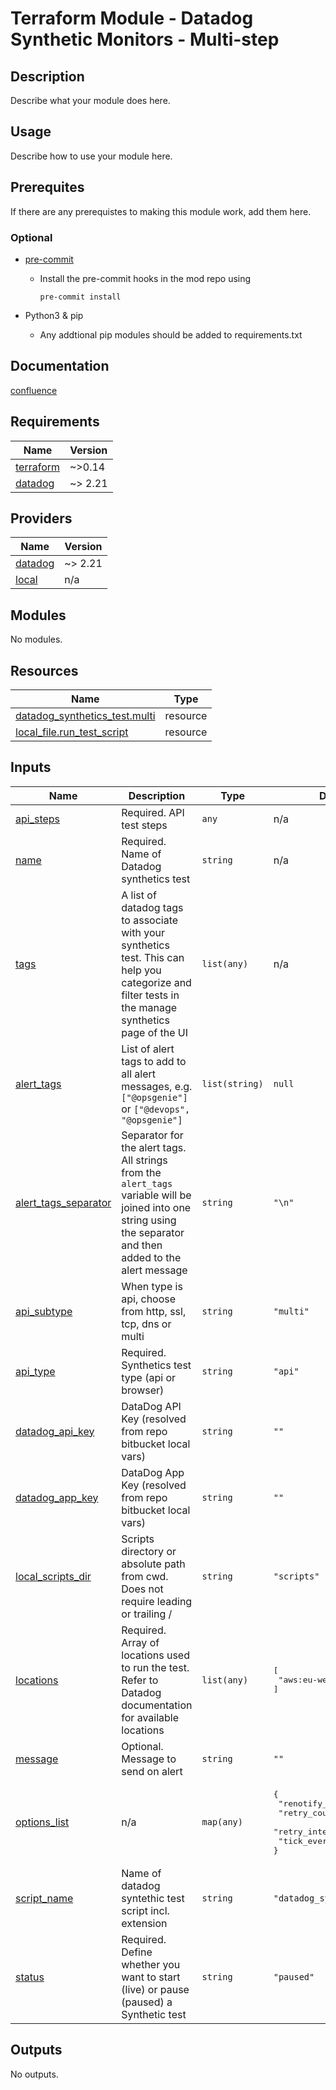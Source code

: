 # Terraform Module - Datadog Synthetic Monitors - Multi-step

## Description

Describe what your module does here.

## Usage

Describe how to use your module here.

## Prerequites

If there are any prerequistes to making this module work, add them here.

### Optional

* [pre-commit](https://pre-commit.com/#install)
    * Install the pre-commit hooks in the mod repo using

      ```(text)
      pre-commit install
      ```

* Python3 & pip
    * Any addtional pip modules should be added to requirements.txt

## Documentation

[confluence](https://ohpendev.atlassian.net/wiki/spaces/CCE/pages/2062320795/Terraform+Modules)

<!-- BEGIN_TF_DOCS -->
## Requirements

| Name | Version |
|------|---------|
| <a name="requirement_terraform"></a> [terraform](#requirement\_terraform) | ~>0.14 |
| <a name="requirement_datadog"></a> [datadog](#requirement\_datadog) | ~> 2.21 |

## Providers

| Name | Version |
|------|---------|
| <a name="provider_datadog"></a> [datadog](#provider\_datadog) | ~> 2.21 |
| <a name="provider_local"></a> [local](#provider\_local) | n/a |

## Modules

No modules.

## Resources

| Name | Type |
|------|------|
| [datadog_synthetics_test.multi](https://registry.terraform.io/providers/DataDog/datadog/latest/docs/resources/synthetics_test) | resource |
| [local_file.run_test_script](https://registry.terraform.io/providers/hashicorp/local/latest/docs/resources/file) | resource |

## Inputs

| Name | Description | Type | Default | Required |
|------|-------------|------|---------|:--------:|
| <a name="input_api_steps"></a> [api\_steps](#input\_api\_steps) | Required. API test steps | `any` | n/a | yes |
| <a name="input_name"></a> [name](#input\_name) | Required. Name of Datadog synthetics test | `string` | n/a | yes |
| <a name="input_tags"></a> [tags](#input\_tags) | A list of datadog tags to associate with your synthetics test. This can help you categorize and filter tests in the manage synthetics page of the UI | `list(any)` | n/a | yes |
| <a name="input_alert_tags"></a> [alert\_tags](#input\_alert\_tags) | List of alert tags to add to all alert messages, e.g. `["@opsgenie"]` or `["@devops", "@opsgenie"]` | `list(string)` | `null` | no |
| <a name="input_alert_tags_separator"></a> [alert\_tags\_separator](#input\_alert\_tags\_separator) | Separator for the alert tags. All strings from the `alert_tags` variable will be joined into one string using the separator and then added to the alert message | `string` | `"\n"` | no |
| <a name="input_api_subtype"></a> [api\_subtype](#input\_api\_subtype) | When type is api, choose from http, ssl, tcp, dns or multi | `string` | `"multi"` | no |
| <a name="input_api_type"></a> [api\_type](#input\_api\_type) | Required. Synthetics test type (api or browser) | `string` | `"api"` | no |
| <a name="input_datadog_api_key"></a> [datadog\_api\_key](#input\_datadog\_api\_key) | DataDog API Key (resolved from repo bitbucket local vars) | `string` | `""` | no |
| <a name="input_datadog_app_key"></a> [datadog\_app\_key](#input\_datadog\_app\_key) | DataDog App Key (resolved from repo bitbucket local vars) | `string` | `""` | no |
| <a name="input_local_scripts_dir"></a> [local\_scripts\_dir](#input\_local\_scripts\_dir) | Scripts directory or absolute path from cwd. Does not require leading or trailing / | `string` | `"scripts"` | no |
| <a name="input_locations"></a> [locations](#input\_locations) | Required. Array of locations used to run the test. Refer to Datadog documentation for available locations | `list(any)` | <pre>[<br>  "aws:eu-west-1"<br>]</pre> | no |
| <a name="input_message"></a> [message](#input\_message) | Optional. Message to send on alert | `string` | `""` | no |
| <a name="input_options_list"></a> [options\_list](#input\_options\_list) | n/a | `map(any)` | <pre>{<br>  "renotify_interval": 100,<br>  "retry_count": 2,<br>  "retry_interval": 300,<br>  "tick_every": 900<br>}</pre> | no |
| <a name="input_script_name"></a> [script\_name](#input\_script\_name) | Name of datadog syntethic test script incl. extension | `string` | `"datadog_synthetic.sh"` | no |
| <a name="input_status"></a> [status](#input\_status) | Required. Define whether you want to start (live) or pause (paused) a Synthetic test | `string` | `"paused"` | no |

## Outputs

No outputs.
<!-- END_TF_DOCS -->